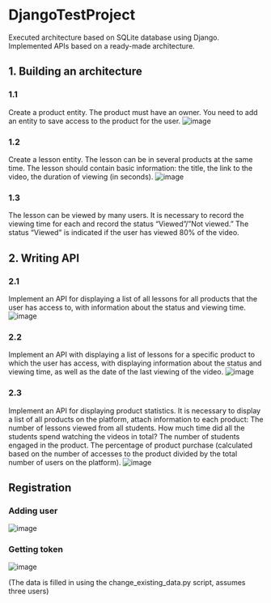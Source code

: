 # DjangoTestProject
Executed architecture based on SQLite database using Django. Implemented APIs based on a ready-made architecture.
## 1. Building an architecture
### 1.1
Create a product entity. The product must have an owner. You need to add an entity to save access to the product for the user.
![image](https://github.com/GarlicRoll/DjangoTestProject/assets/75137969/3bf2baba-eff2-4fe1-82bd-17e53966f35f)

### 1.2
Create a lesson entity. The lesson can be in several products at the same time. The lesson should contain basic information: the title, the link to the video, the duration of viewing (in seconds).
![image](https://github.com/GarlicRoll/DjangoTestProject/assets/75137969/7cf8e5af-2555-42b6-af92-0f8d770636d3)

### 1.3
The lesson can be viewed by many users. It is necessary to record the viewing time for each and record the status “Viewed”/”Not viewed.” The status “Viewed" is indicated if the user has viewed 80% of the video.

## 2. Writing API

### 2.1
Implement an API for displaying a list of all lessons for all products that the user has access to, with information about the status and viewing time.
![image](https://github.com/GarlicRoll/DjangoTestProject/assets/75137969/ac93995f-1c80-4c61-85b6-542330a02c12)

### 2.2
Implement an API with displaying a list of lessons for a specific product to which the user has access, with displaying information about the status and viewing time, as well as the date of the last viewing of the video.
![image](https://github.com/GarlicRoll/DjangoTestProject/assets/75137969/ba2b0de6-df4f-41e5-9688-0846875dfddf)

### 2.3
Implement an API for displaying product statistics. It is necessary to display a list of all products on the platform, attach information to each product:
The number of lessons viewed from all students.
How much time did all the students spend watching the videos in total?
The number of students engaged in the product.
The percentage of product purchase (calculated based on the number of accesses to the product divided by the total number of users on the platform).
![image](https://github.com/GarlicRoll/DjangoTestProject/assets/75137969/c869f8ff-102d-4c6f-baef-a168047c6373)

## Registration
### Adding user
![image](https://github.com/GarlicRoll/DjangoTestProject/assets/75137969/7b05f320-8679-4f74-ac18-c6bcde87f050)
### Getting token
![image](https://github.com/GarlicRoll/DjangoTestProject/assets/75137969/e6391db1-386d-45e2-af0c-348f653fa266)

(The data is filled in using the change_existing_data.py script, assumes three users)

